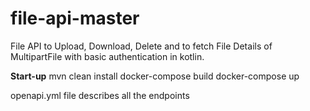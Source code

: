 # file-api-master
File API to Upload, Download, Delete and to fetch File Details of MultipartFile with basic authentication in kotlin.

**Start-up**
mvn clean install
docker-compose build
docker-compose up


openapi.yml file describes all the endpoints
